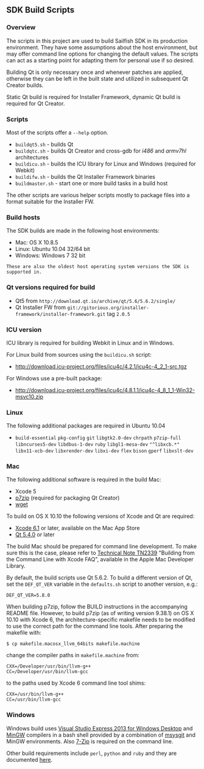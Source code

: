 ## SDK Build Scripts

### Overview

The scripts in this project are used to build Sailfish SDK in its
production environment. They have some assumptions about the host
environment, but may offer command line options for changing the
default values. The scripts can act as a starting point for adapting
them for personal use if so desired.

Building Qt is only necessary once and whenever patches are
applied, otherwise they can be left in the built state and utilized in
subsequent Qt Creator builds.

Static Qt build is required for Installer Framework, dynamic Qt build is
required for Qt Creator.

### Scripts

Most of the scripts offer a `--help` option.

* `buildqt5.sh` - builds Qt
* `buildqtc.sh` - builds Qt Creator and cross-gdb for *i486* and *armv7hl* architectures
* `buildicu.sh` - builds the ICU library for Linux and Windows (required for Webkit)
* `buildifw.sh` - builds the Qt Installer Framework binaries
* `buildmaster.sh` - start one or more build tasks in a build host

The other scripts are various helper scripts mostly to package files
into a format suitable for the Installer FW.

### Build hosts

The SDK builds are made in the following host environments:

* Mac:     OS X 10.8.5
* Linux:   Ubuntu 10.04 32/64 bit
* Windows: Windows 7 32 bit

`These are also the oldest host operating system versions the SDK is supported in.`

### Qt versions required for build

* Qt5 from `http://download.qt.io/archive/qt/5.6/5.6.2/single/`
* Qt Installer FW from `git://gitorious.org/installer-framework/installer-framework.git` tag `2.0.5`

### ICU version

ICU library is required for building Webkit in Linux and in Windows.

For Linux build from sources using the `buildicu.sh` script:

* http://download.icu-project.org/files/icu4c/4.2.1/icu4c-4_2_1-src.tgz

For Windows use a pre-built package:

* http://download.icu-project.org/files/icu4c/4.8.1.1/icu4c-4_8_1_1-Win32-msvc10.zip

### Linux

The following additional packages are required in Ubuntu 10.04

* `build-essential` `pkg-config` `git` `libgtk2.0-dev` `chrpath` `p7zip-full` `libncurses5-dev` `libdbus-1-dev` `ruby` `libgl1-mesa-dev`
  `"^libxcb.*"` `libx11-xcb-dev` `libxrender-dev` `libxi-dev` `flex` `bison` `gperf` `libxslt-dev`

### Mac

The following additional software is required in the build Mac:

* Xcode 5
* [p7zip][1] (required for packaging Qt Creator)
* [wget][8]

[1]: http://sourceforge.net/projects/p7zip/
[8]: https://www.gnu.org/software/wget/

To build on OS X 10.10 the following versions of Xcode and Qt are required:

* [Xcode 6.1][9] or later, available on the Mac App Store
* [Qt 5.4.0][10] or later

[9]: https://itunes.apple.com/fi/app/xcode/id497799835?mt=12
[10]: http://download.qt.io/archive/qt/5.4/5.4.0/single/

The build Mac should be prepared for command line development. To make sure
this is the case, please refer to [Technical Note TN2339][11] "Building from
the Command Line with Xcode FAQ", available in the Apple Mac Developer Library.

[11]: https://developer.apple.com/library/mac/technotes/tn2339/_index.html#//apple_ref/doc/uid/DTS40014588

By default, the build scripts use Qt 5.6.2. To build a different version of Qt,
set the `DEF_QT_VER` variable in the `defaults.sh` script to another version, e.g.:

```
DEF_QT_VER=5.8.0
```

When building p7zip, follow the BUILD instructions in the accompanying README
file. However, to build p7zip (as of writing version 9.38.1) on OS X 10.10 with
Xcode 6, the architecture-specific makefile needs to be modified to use the
correct path for the command line tools. After preparing the makefile with:

```
$ cp makefile.macosx_llvm_64bits makefile.machine
```

change the compiler paths in `makefile.machine` from:

```
CXX=/Developer/usr/bin/llvm-g++
CC=/Developer/usr/bin/llvm-gcc
```

to the paths used by Xcode 6 command line tool shims:

```
CXX=/usr/bin/llvm-g++
CC=/usr/bin/llvm-gcc
```

### Windows

Windows build uses [Visual Studio Express 2013 for Windows Desktop][2] and [MinGW][4] compilers in a bash
shell provided by a combination of [msysgit][3] and MinGW environments. Also [7-Zip][5] is required on the command line.

Other build requirements include `perl`, `python` and `ruby` and they are documented [here][7].

[2]: http://www.visualstudio.com/en-us/downloads
[3]: http://code.google.com/p/msysgit/
[4]: http://sourceforge.net/projects/mingw/files/Installer/
[5]: http://www.7-zip.org/
[6]: https://bugreports.qt-project.org/browse/QTBUG-26844
[7]: http://qt-project.org/doc/qt-5/windows-requirements.html
